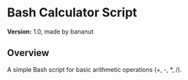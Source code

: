 # Bash Calculator Script

**Version:** 1.0, made by bananut

## Overview

A simple Bash script for basic arithmetic operations (+, -, *, /).
